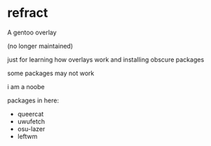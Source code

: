 # refract
A gentoo overlay

(no longer maintained)

just for learning how overlays work and installing obscure packages

some packages may not work

i am a noobe

packages in here:
- queercat
- uwufetch
- osu-lazer
- leftwm
